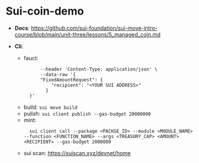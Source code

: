 # Sui-coin-demo

- **Docs**: https://github.com/sui-foundation/sui-move-intro-course/blob/main/unit-three/lessons/5_managed_coin.md

- **Cli**:
  - fauct:
    ``` curl --location --request POST 'https://faucet.devnet.sui.io/gas' \
          --header 'Content-Type: application/json' \
          --data-raw '{
          "FixedAmountRequest": {
              "recipient": "<YOUR SUI ADDRESS>"
            }  
      }'
    ```
  - build: ``` sui move build ```
  - pulish: ``` sui client publish --gas-budget 20000000 ```
  - mint:
    ```
      sui client call --package <PACKGE_ID> --module <MODULE_NAME>  --function <FUNCTION_NAME> --args <TREASURY_CAP> <AMOUNT> <RECIPIENT> --gas-budget 2000000
    ```
  - sui scan: https://suiscan.xyz/devnet/home
